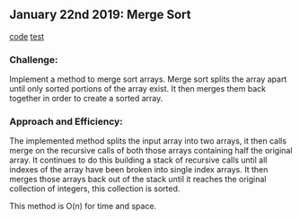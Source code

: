## January 22nd 2019: Merge Sort

[code](../src/main/java/mergesort/MergeSort.java)
[test](../src/test/java/mergesort/MergeSortTest.java)

### Challenge:

Implement a method to merge sort arrays. Merge sort splits the array apart until only sorted portions of the array exist. It then merges them back together in order to create a sorted array.

### Approach and Efficiency:

The implemented method splits the input array into two arrays, it then calls merge on the recursive calls of both those arrays containing half the original array. It continues to do this building a stack of recursive calls until all indexes of the array have been broken into single index arrays. It then merges those arrays back out of the stack until it reaches the original collection of integers, this collection is sorted.

This method is O(n) for time and space.